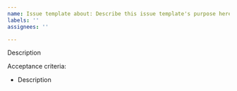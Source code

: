 ```yaml
---
name: Issue template about: Describe this issue template's purpose here. title: H-{IssueNumber}:{IssueDescription}
labels: ''
assignees: ''

---
```


Description

Acceptance criteria:

- Description

